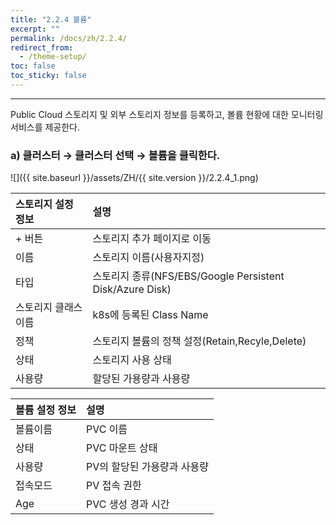 ```yaml
---
title: "2.2.4 볼륨"
excerpt: ""
permalink: /docs/zh/2.2.4/
redirect_from:
  - /theme-setup/
toc: false
toc_sticky: false
---
```


---
Public Cloud 스토리지 및 외부 스토리지 정보를 등록하고, 볼륨 현황에 대한 모니터링 서비스를 제공한다.

### a\) 클러스터 → 클러스터 선택 → 볼륨을 클릭한다.
![]({{ site.baseurl }}/assets/ZH/{{ site.version }}/2.2.4_1.png)

| **스토리지 설정 정보** | **설명**                                               |
| :------------- | :--------------------------------------------------- |
| + 버튼           | 스토리지 추가 페이지로 이동                                      |
| 이름             | 스토리지 이름\(사용자지정\)                                     |
| 타입             | 스토리지 종류\(NFS/EBS/Google Persistent Disk/Azure Disk\) |
| 스토리지 클래스 이름    | k8s에 등록된 Class Name                                  |
| 정책             | 스토리지 볼륨의 정책 설정\(Retain,Recyle,Delete\)               |
| 상태             | 스토리지 사용 상태                                           |
| 사용량            | 할당된 가용량과 사용량                                         |

| **볼륨 설정 정보** | **설명**           |
| :----------- | :--------------- |
| 볼륨이름         | PVC 이름           |
| 상태           | PVC 마운트 상태       |
| 사용량          | PV의 할당된 가용량과 사용량 |
| 접속모드         | PV 접속 권한         |
| Age          | PVC 생성 경과 시간     |
